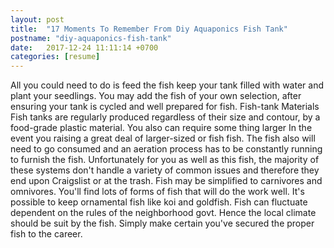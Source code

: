 ```yaml
---
layout: post
title:  "17 Moments To Remember From Diy Aquaponics Fish Tank"
postname: "diy-aquaponics-fish-tank"
date:   2017-12-24 11:11:14 +0700
categories: [resume]
---
```

All you could need to do is feed the fish keep your tank filled with water and plant your seedlings. You may add the fish of your own selection, after ensuring your tank is cycled and well prepared for fish. Fish-tank Materials Fish tanks are regularly produced regardless of their size and contour, by a food-grade plastic material. You also can require some thing larger In the event you raising a great deal of larger-sized or fish fish. The fish also will need to go consumed and an aeration process has to be constantly running to furnish the fish. Unfortunately for you as well as this fish, the majority of these systems don't handle a variety of common issues and therefore they end upon Craigslist or at the trash. Fish may be simplified to carnivores and omnivores. You'll find lots of forms of fish that will do the work well. It's possible to keep ornamental fish like koi and goldfish. Fish can fluctuate dependent on the rules of the neighborhood govt. Hence the local climate should be suit by the fish. Simply make certain you've secured the proper fish to the career.
